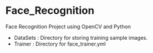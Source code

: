 # Face_Recognition
Face Recognition Project using OpenCV and Python

  + DataSets : Directory for storing training sample images.
  + Trainer : Directory for face_trainer.yml
